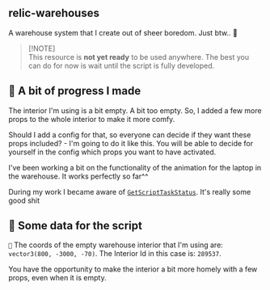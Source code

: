 ## relic-warehouses
A warehouse system that I create out of sheer boredom. Just btw.. 🙂

> [!NOTE]\
> This resource is **not yet ready** to be used anywhere. The best you can do for now is wait until the script is fully developed.
 
## 🚧 A bit of progress I made
The interior I'm using is a bit empty. A bit too empty. So, I added a few more props to the whole interior to make it more comfy.

Should I add a config for that, so everyone can decide if they want these props included? - I'm going to do it like this. You will be able to decide for yourself in the config which props you want to have activated.

I've been working a bit on the functionality of the animation for the laptop in the warehouse. It works perfectly so far^^

During my work I became aware of [`GetScriptTaskStatus`](https://docs.fivem.net/natives/?_0x77F1BEB8863288D5). It's really some good shit

## 📑 Some data for the script
`📍` The coords of the empty warehouse interior that I'm using are: `vector3(800, -3000, -70)`. The Interior Id in this case is: `289537`.

You have the opportunity to make the interior a bit more homely with a few props, even when it is empty.
